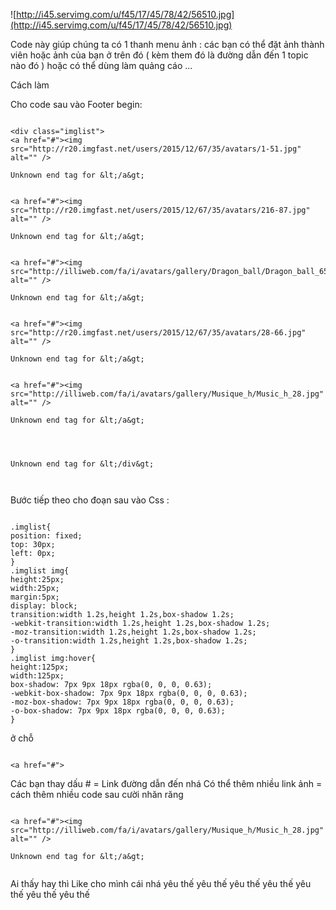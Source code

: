 ![http://i45.servimg.com/u/f45/17/45/78/42/56510.jpg](http://i45.servimg.com/u/f45/17/45/78/42/56510.jpg)

Code này giúp chúng ta có 1 thanh menu ảnh : các bạn có thể đặt ảnh thành viên hoặc ảnh của bạn ở trên đó ( kèm them đó là đường dẫn đến 1 topic nào đó ) hoặc có thể dùng làm quảng cáo ...


Cách làm

Cho code sau vào Footer begin:

```

<div class="imglist">
<a href="#"><img src="http://r20.imgfast.net/users/2015/12/67/35/avatars/1-51.jpg" alt="" />

Unknown end tag for &lt;/a&gt;


<a href="#"><img src="http://r20.imgfast.net/users/2015/12/67/35/avatars/216-87.jpg" alt="" />

Unknown end tag for &lt;/a&gt;


<a href="#"><img src="http://illiweb.com/fa/i/avatars/gallery/Dragon_ball/Dragon_ball_65.gif" alt="" />

Unknown end tag for &lt;/a&gt;


<a href="#"><img src="http://r20.imgfast.net/users/2015/12/67/35/avatars/28-66.jpg" alt="" />

Unknown end tag for &lt;/a&gt;


<a href="#"><img src="http://illiweb.com/fa/i/avatars/gallery/Musique_h/Music_h_28.jpg" alt="" />

Unknown end tag for &lt;/a&gt;




Unknown end tag for &lt;/div&gt;



```

Bước tiếp theo cho đoạn sau vào Css :

```

.imglist{
position: fixed;
top: 30px;
left: 0px;
}
.imglist img{
height:25px;
width:25px;
margin:5px;
display: block;
transition:width 1.2s,height 1.2s,box-shadow 1.2s;
-webkit-transition:width 1.2s,height 1.2s,box-shadow 1.2s;
-moz-transition:width 1.2s,height 1.2s,box-shadow 1.2s;
-o-transition:width 1.2s,height 1.2s,box-shadow 1.2s;
}
.imglist img:hover{
height:125px;
width:125px;
box-shadow: 7px 9px 18px rgba(0, 0, 0, 0.63);
-webkit-box-shadow: 7px 9px 18px rgba(0, 0, 0, 0.63);
-moz-box-shadow: 7px 9px 18px rgba(0, 0, 0, 0.63);
-o-box-shadow: 7px 9px 18px rgba(0, 0, 0, 0.63);
}
```

ở chỗ

```

<a href="#">

```
Các bạn thay dấu # = Link đường dẫn đến nhá
Có thể thêm nhiều link ảnh = cách thêm nhiều code sau cười nhăn răng

```

<a href="#"><img src="http://illiweb.com/fa/i/avatars/gallery/Musique_h/Music_h_28.jpg" alt="" />

Unknown end tag for &lt;/a&gt;


```


Ai thấy hay thì Like cho mình cái nhá yêu thế yêu thế yêu thế yêu thế yêu thế yêu thế yêu thế